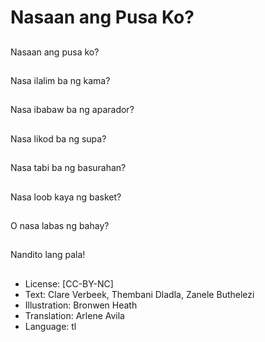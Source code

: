 # Nasaan ang Pusa Ko?

##
Nasaan ang pusa ko?

##
Nasa ilalim ba ng kama?

##
Nasa ibabaw ba ng aparador?

##
Nasa likod ba ng supa?

##
Nasa tabi ba ng basurahan?

##
Nasa loob kaya ng basket?

##
O nasa labas ng bahay?

##
Nandito lang pala!

##
* License: [CC-BY-NC]
* Text: Clare Verbeek, Thembani Dladla, Zanele Buthelezi
* Illustration: Bronwen Heath
* Translation: Arlene Avila
* Language: tl
